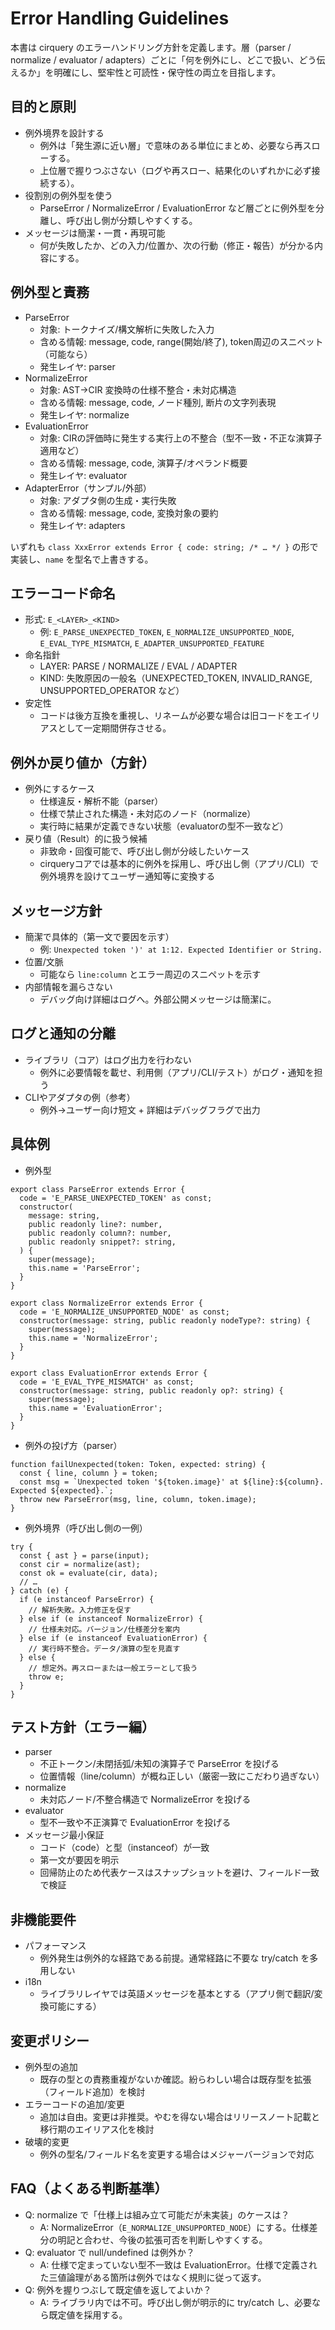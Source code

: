 # Error Handling Guidelines

本書は cirquery のエラーハンドリング方針を定義します。層（parser / normalize / evaluator / adapters）ごとに「何を例外にし、どこで扱い、どう伝えるか」を明確にし、堅牢性と可読性・保守性の両立を目指します。

## 目的と原則

- 例外境界を設計する
  - 例外は「発生源に近い層」で意味のある単位にまとめ、必要なら再スローする。
  - 上位層で握りつぶさない（ログや再スロー、結果化のいずれかに必ず接続する）。
- 役割別の例外型を使う
  - ParseError / NormalizeError / EvaluationError など層ごとに例外型を分離し、呼び出し側が分類しやすくする。
- メッセージは簡潔・一貫・再現可能
  - 何が失敗したか、どの入力/位置か、次の行動（修正・報告）が分かる内容にする。

## 例外型と責務

- ParseError
  - 対象: トークナイズ/構文解析に失敗した入力
  - 含める情報: message, code, range(開始/終了), token周辺のスニペット（可能なら）
  - 発生レイヤ: parser
- NormalizeError
  - 対象: AST→CIR 変換時の仕様不整合・未対応構造
  - 含める情報: message, code, ノード種別, 断片の文字列表現
  - 発生レイヤ: normalize
- EvaluationError
  - 対象: CIRの評価時に発生する実行上の不整合（型不一致・不正な演算子適用など）
  - 含める情報: message, code, 演算子/オペランド概要
  - 発生レイヤ: evaluator
- AdapterError（サンプル/外部）
  - 対象: アダプタ側の生成・実行失敗
  - 含める情報: message, code, 変換対象の要約
  - 発生レイヤ: adapters

いずれも `class XxxError extends Error { code: string; /* … */ }` の形で実装し、`name` を型名で上書きする。

## エラーコード命名

- 形式: `E_<LAYER>_<KIND>`
  - 例: `E_PARSE_UNEXPECTED_TOKEN`, `E_NORMALIZE_UNSUPPORTED_NODE`, `E_EVAL_TYPE_MISMATCH`, `E_ADAPTER_UNSUPPORTED_FEATURE`
- 命名指針
  - LAYER: PARSE / NORMALIZE / EVAL / ADAPTER
  - KIND: 失敗原因の一般名（UNEXPECTED_TOKEN, INVALID_RANGE, UNSUPPORTED_OPERATOR など）
- 安定性
  - コードは後方互換を重視し、リネームが必要な場合は旧コードをエイリアスとして一定期間併存させる。
  

## 例外か戻り値か（方針）

- 例外にするケース
  - 仕様違反・解析不能（parser）
  - 仕様で禁止された構造・未対応のノード（normalize）
  - 実行時に結果が定義できない状態（evaluatorの型不一致など）
- 戻り値（Result）的に扱う候補
  - 非致命・回復可能で、呼び出し側が分岐したいケース
  - cirqueryコアでは基本的に例外を採用し、呼び出し側（アプリ/CLI）で例外境界を設けてユーザー通知等に変換する

## メッセージ方針

- 簡潔で具体的（第一文で要因を示す）
  - 例: `Unexpected token ')' at 1:12. Expected Identifier or String.`
- 位置/文脈
  - 可能なら `line:column` とエラー周辺のスニペットを示す
- 内部情報を漏らさない
  - デバッグ向け詳細はログへ。外部公開メッセージは簡潔に。

## ログと通知の分離

- ライブラリ（コア）はログ出力を行わない
  - 例外に必要情報を載せ、利用側（アプリ/CLI/テスト）がログ・通知を担う
- CLIやアダプタの例（参考）
  - 例外→ユーザー向け短文 + 詳細はデバッグフラグで出力

## 具体例

- 例外型
```
export class ParseError extends Error {
  code = 'E_PARSE_UNEXPECTED_TOKEN' as const;
  constructor(
    message: string,
    public readonly line?: number,
    public readonly column?: number,
    public readonly snippet?: string,
  ) {
    super(message);
    this.name = 'ParseError';
  }
}

export class NormalizeError extends Error {
  code = 'E_NORMALIZE_UNSUPPORTED_NODE' as const;
  constructor(message: string, public readonly nodeType?: string) {
    super(message);
    this.name = 'NormalizeError';
  }
}

export class EvaluationError extends Error {
  code = 'E_EVAL_TYPE_MISMATCH' as const;
  constructor(message: string, public readonly op?: string) {
    super(message);
    this.name = 'EvaluationError';
  }
}
```

- 例外の投げ方（parser）
```
function failUnexpected(token: Token, expected: string) {
  const { line, column } = token;
  const msg = `Unexpected token '${token.image}' at ${line}:${column}. Expected ${expected}.`;
  throw new ParseError(msg, line, column, token.image);
}
```

- 例外境界（呼び出し側の一例）
```
try {
  const { ast } = parse(input);
  const cir = normalize(ast);
  const ok = evaluate(cir, data);
  // …
} catch (e) {
  if (e instanceof ParseError) {
    // 解析失敗。入力修正を促す
  } else if (e instanceof NormalizeError) {
    // 仕様未対応。バージョン/仕様差分を案内
  } else if (e instanceof EvaluationError) {
    // 実行時不整合。データ/演算の型を見直す
  } else {
    // 想定外。再スローまたは一般エラーとして扱う
    throw e;
  }
}
```

## テスト方針（エラー編）

- parser
  - 不正トークン/未閉括弧/未知の演算子で ParseError を投げる
  - 位置情報（line/column）が概ね正しい（厳密一致にこだわり過ぎない）
- normalize
  - 未対応ノード/不整合構造で NormalizeError を投げる
- evaluator
  - 型不一致や不正演算で EvaluationError を投げる
- メッセージ最小保証
  - コード（code）と型（instanceof）が一致
  - 第一文が要因を明示
  - 回帰防止のため代表ケースはスナップショットを避け、フィールド一致で検証

## 非機能要件

- パフォーマンス
  - 例外発生は例外的な経路である前提。通常経路に不要な try/catch を多用しない
- i18n
  - ライブラリレイヤでは英語メッセージを基本とする（アプリ側で翻訳/変換可能にする）

## 変更ポリシー

- 例外型の追加
  - 既存の型との責務重複がないか確認。紛らわしい場合は既存型を拡張（フィールド追加）を検討
- エラーコードの追加/変更
  - 追加は自由。変更は非推奨。やむを得ない場合はリリースノート記載と移行期のエイリアス化を検討
- 破壊的変更
  - 例外の型名/フィールド名を変更する場合はメジャーバージョンで対応

## FAQ（よくある判断基準）

- Q: normalize で「仕様上は組み立て可能だが未実装」のケースは？
  - A: NormalizeError（`E_NORMALIZE_UNSUPPORTED_NODE`）にする。仕様差分の明記と合わせ、今後の拡張可否を判断しやすくする。
- Q: evaluator で null/undefined は例外か？
  - A: 仕様で定まっていない型不一致は EvaluationError。仕様で定義された三値論理がある箇所は例外ではなく規則に従って返す。
- Q: 例外を握りつぶして既定値を返してよいか？
  - A: ライブラリ内では不可。呼び出し側が明示的に try/catch し、必要なら既定値を採用する。

